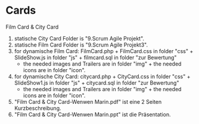 # Cards
Film Card &amp; City Card
1. statische City Card Folder is "9.Scrum Agile Projekt".
2. statische Film Card Folder is "9.Scrum Agile Projekt3".
3. for dynamische Film Card: FilmCard.php + FilmCard.css in folder "css" + SlideShow.js in folder "js" + filmcard.sql in folder "zur Bewertung"
   + the needed images and Trailers are in folder "img" + the needed icons are in folder "icon".
4. for dynamische City Card: citycard.php + CityCard.css in folder "css" + SlideShow1.js in folder "js" + citycard.sql in folder "zur Bewertung"
   + the needed images and Trailers are in folder "img" + the needed icons are in folder "icon".
5. "Film Card & City Card-Wenwen Marin.pdf" ist eine 2 Seiten Kurzbeschreibung.
6. "Film Card & City Card-Wenwen Marin.ppt" ist die Präsentation.
